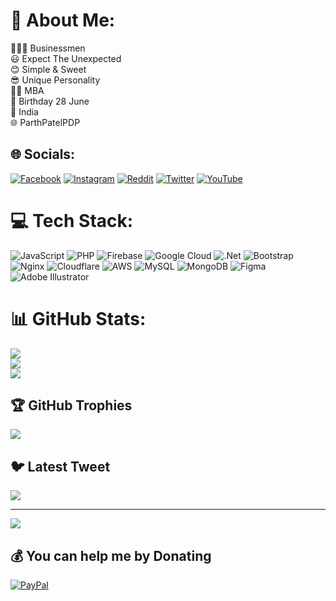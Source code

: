 <!---
**Parth Patel**
- 👨🏻‍💼 Businessmen
- 😃 Expect The Unexpected
- 😊 Simple & Sweet
- 😎 Unique Personality
- 👨‍🎓 MBA
- 🥳 Birthday 28 June
- 📍 India
- 🌐 [ParthPatelPDP](https://bit.do/parthpatelpdp)
parthpatelpdp/parthpatelpdp is a ✨ special ✨ repository because its `README.md` (this file) appears on your GitHub profile.
You can click the Preview link to take a look at your changes.
--->

# 💫 About Me:
👨🏻‍💼 Businessmen<br>😃 Expect The Unexpected<br>😊 Simple & Sweet<br>😎 Unique Personality<br>👨‍🎓 MBA<br>🥳 Birthday 28 June<br>📍 India<br>🌐 ParthPatelPDP


## 🌐 Socials:
[![Facebook](https://img.shields.io/badge/Facebook-%231877F2.svg?logo=Facebook&logoColor=white)](https://facebook.com/parthpatelpdp) [![Instagram](https://img.shields.io/badge/Instagram-%23E4405F.svg?logo=Instagram&logoColor=white)](https://instagram.com/parth.patel.pp) [![Reddit](https://img.shields.io/badge/Reddit-%23FF4500.svg?logo=Reddit&logoColor=white)](https://reddit.com/user/parthpatelpdp) [![Twitter](https://img.shields.io/badge/Twitter-%231DA1F2.svg?logo=Twitter&logoColor=white)](https://twitter.com/parthpatelpdp) [![YouTube](https://img.shields.io/badge/YouTube-%23FF0000.svg?logo=YouTube&logoColor=white)](https://youtube.com/@@parthpatelpdp) 

# 💻 Tech Stack:
![JavaScript](https://img.shields.io/badge/javascript-%23323330.svg?style=for-the-badge&logo=javascript&logoColor=%23F7DF1E) ![PHP](https://img.shields.io/badge/php-%23777BB4.svg?style=for-the-badge&logo=php&logoColor=white) ![Firebase](https://img.shields.io/badge/firebase-%23039BE5.svg?style=for-the-badge&logo=firebase) ![Google Cloud](https://img.shields.io/badge/Google%20Cloud-%234285F4.svg?style=for-the-badge&logo=google-cloud&logoColor=white) ![.Net](https://img.shields.io/badge/.NET-5C2D91?style=for-the-badge&logo=.net&logoColor=white) ![Bootstrap](https://img.shields.io/badge/bootstrap-%23563D7C.svg?style=for-the-badge&logo=bootstrap&logoColor=white) ![Nginx](https://img.shields.io/badge/nginx-%23009639.svg?style=for-the-badge&logo=nginx&logoColor=white) ![Cloudflare](https://img.shields.io/badge/Cloudflare-F38020?style=for-the-badge&logo=Cloudflare&logoColor=white) ![AWS](https://img.shields.io/badge/AWS-%23FF9900.svg?style=for-the-badge&logo=amazon-aws&logoColor=white) ![MySQL](https://img.shields.io/badge/mysql-%2300f.svg?style=for-the-badge&logo=mysql&logoColor=white) ![MongoDB](https://img.shields.io/badge/MongoDB-%234ea94b.svg?style=for-the-badge&logo=mongodb&logoColor=white) 	![Figma](https://img.shields.io/badge/figma-%23F24E1E.svg?style=for-the-badge&logo=figma&logoColor=white) ![Adobe Illustrator](https://img.shields.io/badge/adobeillustrator-%23FF9A00.svg?style=for-the-badge&logo=adobeillustrator&logoColor=white)
# 📊 GitHub Stats:
![](https://github-readme-stats.vercel.app/api?username=parthpatelpdp&theme=radical&hide_border=false&include_all_commits=true&count_private=false)<br/>
![](https://github-readme-streak-stats.herokuapp.com/?user=parthpatelpdp&theme=radical&hide_border=false)<br/>
![](https://github-readme-stats.vercel.app/api/top-langs/?username=parthpatelpdp&theme=radical&hide_border=false&include_all_commits=true&count_private=false&layout=compact)

## 🏆 GitHub Trophies
![](https://github-profile-trophy.vercel.app/?username=parthpatelpdp&theme=radical&no-frame=false&no-bg=false&margin-w=4)

## 🐦 Latest Tweet
[![](https://gtce.itsvg.in/api?username=parthpatelpdp)](https://github.com/VishwaGauravIn/github-twitter-card-embed)

---
[![](https://visitcount.itsvg.in/api?id=parthpatelpdp&icon=0&color=0)](https://visitcount.itsvg.in)

  ## 💰 You can help me by Donating
  [![PayPal](https://img.shields.io/badge/PayPal-00457C?style=for-the-badge&logo=paypal&logoColor=white)](https://paypal.me/parthpatelpdp) 

  
<!-- Proudly created with GPRM ( https://gprm.itsvg.in ) -->
